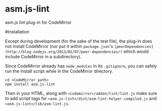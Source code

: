 # asm.js-lint

asm.js lint plug-in for CodeMirror

#Installation

Except during development (for the sake of the test file), the plug-in does
not install CodeMirror (nor put it within `package.json`'s
`[peerDependencies](http://blog.nodejs.org/2013/02/07/peer-dependencies/)`
which would include CodeMirror in a subdirectory).

Since CodeMirror already has `node_modules` in its `.gitignore`, you can
safely run the install script while in the CodeMirror directory.

```
cd <CodeMirror path>
npm install asm.js-lint
```

Then in your HTML, along with `<codemirror>/addon/lint/lint.js` make
sure to add script tags for `<asm.js-lint>/dist/asm-lint-helper.compiled.js`
and `<asm.js-lint>/lib/asm-lint.js`.

